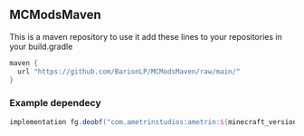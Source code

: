 ## MCModsMaven
This is a maven repository to use it add these lines to your repositories in your build.gradle
```gradle
maven {
  url "https://github.com/BarionLP/MCModsMaven/raw/main/"
}
```

### Example dependecy
```gradle
implementation fg.deobf("com.ametrinstudios:ametrin:${minecraft_version}-${ametrin_version}")
```
